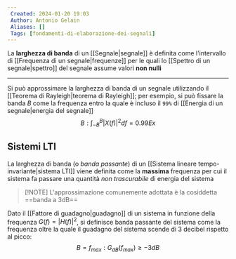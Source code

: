 ```yaml
---
 Created: 2024-01-20 19:03
 Author: Antonio Gelain
 Aliases: []
 Tags: [fondamenti-di-elaborazione-dei-segnali]
---
```


La **larghezza di banda** di un [[Segnale|segnale]] è definita come l'intervallo di [[Frequenza di un segnale|frequenze]] per le quali lo [[Spettro di un segnale|spettro]] del segnale assume valori **non nulli**

---

Si può approssimare la larghezza di banda di un segnale utilizzando il [[Teorema di Rayleigh|teorema di Rayleigh]]; per esempio, si può fissare la banda $B$ come la frequenza entro la quale è incluso il `99%` di [[Energia di un segnale|energia del segnale]]
$$B: \int_{-B}^{B} |X(f)|^{2} df = 0.99 Ex$$

## Sistemi LTI
La larghezza di banda (o *banda passante*) di un [[Sistema lineare tempo-invariante|sistema LTI]] viene definita come la **massima** frequenza per cui il sistema fa passare una quantità *non trascurabile* di energia del sistema

>[!NOTE] L'approssimazione comunemente adottata è la cosiddetta ==banda a 3dB==

Dato il [[Fattore di guadagno|guadagno]] di un sistema in funzione della frequenza $G(f) = |H(f)|^{2}$, si definisce banda passante del sistema come la frequenza oltre la quale il guadagno del sistema scende di 3 decibel rispetto al picco:
$$B = f_{max} : G_{dB}(f_{max}) \ge -3dB$$

